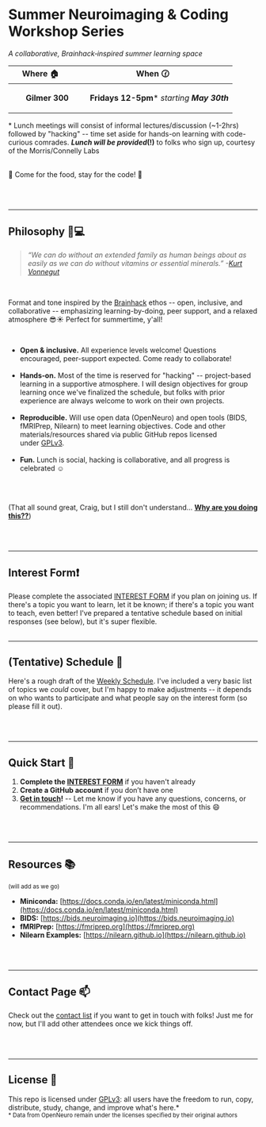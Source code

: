 # Summer Neuroimaging & Coding Workshop Series

*A collaborative, Brainhack‑inspired summer learning space*

<!-- raw HTML below -->
<table>
  <thead>
    <tr>
      <th>Where 🏠</th>
      <th>When 🕜</th>
    </tr>
  </thead>
  <tbody>
    <tr>
      <td>
        <ul><b>Gilmer 300</b></ul>
      </td>
      <td>
        <ul><b>Fridays 12-5pm</b>* <i>starting <b>May 30th</b></i></ul>
      </td>
    </tr>
  </tbody>
</table>

\* Lunch meetings will consist of informal lectures/discussion (\~1-2hrs) followed by "hacking" -- time set aside for hands-on learning with code-curious comrades. ***Lunch will be provided*(!)** to folks who sign up, courtesy of the Morris/Connelly Labs 

<br> 🥪 Come for the food, stay for the code! 🤖 <br>

<br><br>

---
## Philosophy 🧠💻

> *“We can do without an extended family as human beings about as easily as we can do without vitamins or essential minerals.” -[Kurt Vonnegut](https://www.npr.org/transcripts/5165342)*

<br>

Format and tone inspired by the [Brainhack](https://brainhack.org/about.html) ethos -- open, inclusive, and collaborative -- emphasizing learning-by-doing, peer support, and a relaxed atmosphere 😎☀️ Perfect for summertime, y'all!

<br>

* **Open & inclusive.** All experience levels welcome! Questions encouraged, peer-support expected. Come ready to collaborate! <br><br>
* **Hands‑on.** Most of the time is reserved for "hacking" -- project-based learning in a supportive atmosphere. I will design objectives for group learning once we've finalized the schedule, but folks with prior experience are always welcome to work on their own projects. <br><br>
* **Reproducible.** Will use open data (OpenNeuro) and open tools (BIDS, fMRIPrep, Nilearn) to meet learning objectives. Code and other materials/resources shared via public GitHub repos licensed under [GPLv3](https://www.gnu.org/licenses/gpl-3.0.en.html). <br><br>
* **Fun.** Lunch is social, hacking is collaborative, and all progress is celebrated ☺️ <br><br>

<br>

(That all sound great, Craig, but I still don't understand... **[Why are you doing this??](./why.md)**)

<br><br>

---
## Interest Form❗

Please complete the associated [INTEREST FORM](https://docs.google.com/forms/d/e/1FAIpQLSfvPhS4zap0IQcJPFgHGkHC3FtQ1hPoZa68psjaY3ugceDI2A/viewform?usp=sharing) if you plan on joining us. If there's a topic you want to learn, let it be known; if there's a topic you want to teach, even better! I've prepared a tentative schedule based on initial responses (see below), but it's super flexible.
<br><br>

---
## (Tentative) Schedule 📅

Here's a rough draft of the [Weekly Schedule](./schedule.md). I've included a very basic list of topics we *could* cover, but I'm happy to make adjustments -- it depends on who wants to participate and what people say on the interest form (so please fill it out).

<br><br>

---
## Quick Start 🚀

1. **Complete the [INTEREST FORM](https://docs.google.com/forms/d/e/1FAIpQLSfvPhS4zap0IQcJPFgHGkHC3FtQ1hPoZa68psjaY3ugceDI2A/viewform?usp=sharing)** if you haven't already
3. **Create a GitHub account** if you don’t have one
4. **[Get in touch](./contact.md)!** -- Let me know if you have any questions, concerns, or recommendations. I'm all ears! Let's make the most of this 😄

<br><br>

---
## Resources 📚
<sub>(will add as we go)<sub>
* **Miniconda:** [https://docs.conda.io/en/latest/miniconda.html](https://docs.conda.io/en/latest/miniconda.html)
* **BIDS:** [https://bids.neuroimaging.io](https://bids.neuroimaging.io)
* **fMRIPrep:** [https://fmriprep.org](https://fmriprep.org)
* **Nilearn Examples:** [https://nilearn.github.io](https://nilearn.github.io)

<br><br>

---
## Contact Page 📫

Check out the [contact list](./contact.md) if you want to get in touch with folks! Just me for now, but I'll add other attendees once we kick things off.

<br><br>

---
## License 📝

This repo is licensed under [GPLv3](https://www.gnu.org/licenses/gpl-3.0.en.html): all users have the freedom to run, copy, distribute, study, change, and improve what's here.* <br>
<sub>* Data from OpenNeuro remain under the licenses specified by their original authors<sub>
